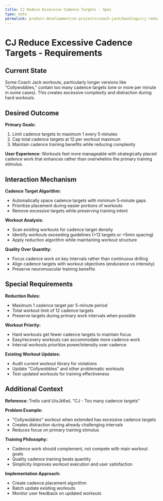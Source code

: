```yaml
---
title: CJ Reduce Excessive Cadence Targets - Spec
type: note
permalink: product-development/os-projects/coach-jack/backlogs/cj-reduce-excessive-cadence-targets-spec
---
```


# CJ Reduce Excessive Cadence Targets - Requirements

## Current State

Some Coach Jack workouts, particularly longer versions like "Collywobbles," contain too many cadence targets (one or more per minute in some cases). This creates excessive complexity and distraction during hard workouts.

## Desired Outcome  

**Primary Goals:**
1. Limit cadence targets to maximum 1 every 5 minutes
2. Cap total cadence targets at 12 per workout maximum
3. Maintain cadence training benefits while reducing complexity

**User Experience:** Workouts feel more manageable with strategically placed cadence work that enhances rather than overwhelms the primary training stimulus.

## Interaction Mechanism

**Cadence Target Algorithm:**
- Automatically space cadence targets with minimum 5-minute gaps
- Prioritize placement during easier portions of workouts
- Remove excessive targets while preserving training intent

**Workout Analysis:**
- Scan existing workouts for cadence target density
- Identify workouts exceeding guidelines (>12 targets or <5min spacing)
- Apply reduction algorithm while maintaining workout structure

**Quality Over Quantity:**
- Focus cadence work on key intervals rather than continuous drilling
- Align cadence targets with workout objectives (endurance vs intensity)
- Preserve neuromuscular training benefits

## Special Requirements

**Reduction Rules:**
- Maximum 1 cadence target per 5-minute period
- Total workout limit of 12 cadence targets
- Preserve targets during primary work intervals when possible

**Workout Priority:**
- Hard workouts get fewer cadence targets to maintain focus
- Easy/recovery workouts can accommodate more cadence work
- Interval workouts prioritize power/intensity over cadence

**Existing Workout Updates:**
- Audit current workout library for violations
- Update "Collywobbles" and other problematic workouts
- Test updated workouts for training effectiveness

## Additional Context

**Reference:** Trello card UioJk6wL "CJ - Too many cadence targets"

**Problem Example:**
- "Collywobbles" workout when extended has excessive cadence targets
- Creates distraction during already challenging intervals
- Reduces focus on primary training stimulus

**Training Philosophy:**
- Cadence work should complement, not compete with main workout goals
- Quality cadence training beats quantity
- Simplicity improves workout execution and user satisfaction

**Implementation Approach:**
- Create cadence placement algorithm
- Batch update existing workouts
- Monitor user feedback on updated workouts